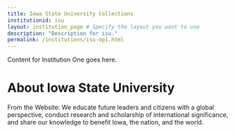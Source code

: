 ```yaml
---
title: Iowa State University Collections
institutionid: isu
layout: institution_page # Specify the layout you want to use
description: "Description for isu."
permalink: /institutions/isu-op1.html
---
```


Content for Institution One goes here.

# About Iowa State University
From the Website: We educate future leaders and citizens with a global perspective, conduct research and scholarship of international significance, and share our knowledge to benefit Iowa, the nation, and the world.